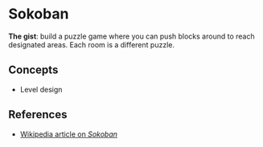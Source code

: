 # Sokoban

**The gist**: build a puzzle game where you can push blocks around to reach designated areas. Each room is a different puzzle.

## Concepts

- Level design

## References

- [Wikipedia article on _Sokoban_](https://en.wikipedia.org/wiki/Sokoban)
